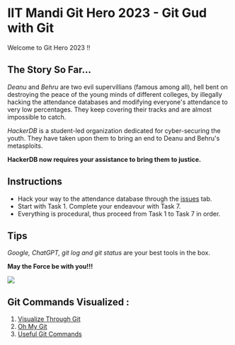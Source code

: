 # IIT Mandi Git Hero 2023 - Git Gud with Git 

Welcome to Git Hero 2023 !! 

## The Story So Far...

*Deanu* and *Behru* are two evil supervillians (famous among all), hell bent on destroying the peace of the young minds of different colleges, by illegally hacking the attendance databases and modifying everyone's attendance to very low percentages. They keep covering their tracks and are almost impossible to catch. 

*HackerDB* is a student-led organization dedicated for cyber-securing the youth. They have taken upon them to bring an end to Deanu and Behru's metasploits.

**HackerDB now requires your assistance to bring them to justice.**

## Instructions

- Hack your way to the attendance database through the [issues](https://github.com/KamandPrompt/GitHero_2023/issues) tab. 
- Start with Task 1. Complete your endeavour with Task 7.
- Everything is procedural, thus proceed from Task 1 to Task 7 in order. 

## Tips
*Google, ChatGPT, git log and git status* are your best tools in the box.

**May the Force be with you!!!**

![](https://user-images.githubusercontent.com/96137168/226101488-1c572555-6ac6-44cf-a214-f57f53895840.gif)

## Git Commands Visualized :
1. [Visualize Through Git ](https://learngitbranching.js.org)
2. [Oh My Git](https://ohmygit.org)
3. [Useful Git Commands](https://dev.to/lydiahallie/cs-visualized-useful-git-commands-37p1)
